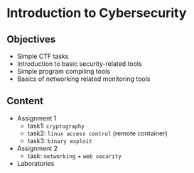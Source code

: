 # Introduction to Cybersecurity

## Objectives
 - Simple CTF tasks
 - Introduction to basic security-related tools
 - Simple program compiling tools
 - Basics of networking related monitoring tools

## Content
 - Assignment 1
   - task1: `cryptography`
   - task2: `linux access control` (remote container)
   - task3: `binary exploit`
 - Assignment 2
   - task: `networking` + `web security`
 - Laboratories
